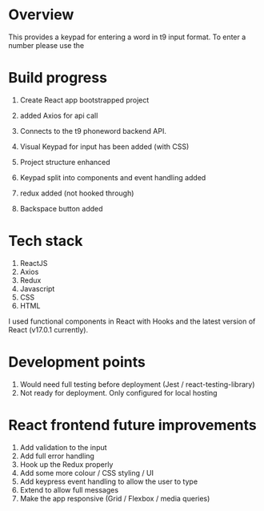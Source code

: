 # Overview

This provides a keypad for entering a word in t9 input format.
To enter a number please use the 

# Build progress

1. Create React app bootstrapped project

1. added Axios for api call

1. Connects to the t9 phoneword backend API.

1. Visual Keypad for input has been added (with CSS)

1. Project structure enhanced 

1. Keypad split into components and event handling added

1. redux added (not hooked through)

1. Backspace button added


# Tech stack

1. ReactJS
1. Axios
1. Redux
1. Javascript
1. CSS
1. HTML

I used functional components in React with Hooks and the 
latest version of React (v17.0.1 currently).

# Development points

1. Would need full testing before deployment (Jest / react-testing-library)
1. Not ready for deployment. Only configured for local hosting


# React frontend future improvements

1. Add validation to the input
1. Add full error handling
1. Hook up the Redux properly
1. Add some more colour / CSS styling / UI
1. Add keypress event handling to allow the user to type 
1. Extend to allow full messages
1. Make the app responsive (Grid / Flexbox / media queries)

